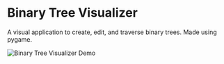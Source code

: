 # Binary Tree Visualizer

A visual application to create, edit, and traverse binary trees. Made using pygame.

![Binary Tree Visualizer Demo](assets/btv-demo.gif)